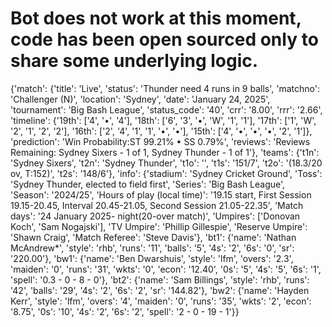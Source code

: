 # Bot does not work at this moment, code has been open sourced only to share some underlying logic.

{'match': {'title': 'Live', 'status': 'Thunder need 4 runs in 9 balls', 'matchno': 'Challenger (N)', 'location': 'Sydney', 'date': 'January 24, 2025', 'tournament': 'Big Bash League', 'status_code': '40', 'crr': '8.00', 'rrr': '2.66', 'timeline': {'19th': ['4', '•', '4'], '18th': ['6', '3', '•', 'W', '1', '1'], '17th': ['1', 'W', '2', '1', '2', '2'], '16th': ['2', '4', '1', '1', '•', '•'], '15th': ['4', '•', '•', '•', '2', '1']}, 'prediction': 'Win Probability:ST 99.21% • SS 0.79%', 'reviews': 'Reviews Remaining: Sydney Sixers - 1 of 1, Sydney Thunder - 1 of 1'}, 'teams': {'t1n': 'Sydney Sixers', 't2n': 'Sydney Thunder', 't1o': '', 't1s': '151/7', 't2o': '(18.3/20 ov, T:152)', 't2s': '148/6'}, 'info': {'stadium': 'Sydney Cricket Ground', 'Toss': 'Sydney Thunder, elected to field first', 'Series': 'Big Bash League', 'Season': '2024/25', 'Hours of play (local time)': '19.15 start, First Session 19.15-20.45, Interval 20.45-21.05, Second Session 21.05-22.35', 'Match days': '24 January 2025- night(20-over match)', 'Umpires': ['Donovan Koch', 'Sam Nogajski'], 'TV Umpire': 'Phillip Gillespie', 'Reserve Umpire': 'Shawn Craig', 'Match Referee': 'Steve Davis'}, 'bt1': {'name': 'Nathan McAndrew*', 'style': 'rhb', 'runs': '11', 'balls': '5', '4s': '2', '6s': '0', 'sr': '220.00'}, 'bw1': {'name': 'Ben Dwarshuis', 'style': 'lfm', 'overs': '2.3', 'maiden': '0', 'runs': '31', 'wkts': '0', 'econ': '12.40', '0s': '5', '4s': '5', '6s': '1', 'spell': '0.3 - 0 - 8 - 0'}, 'bt2': {'name': 'Sam Billings', 'style': 'rhb', 'runs': '42', 'balls': '29', '4s': '2', '6s': '2', 'sr': '144.82'}, 'bw2': {'name': 'Hayden Kerr', 'style': 'lfm', 'overs': '4', 'maiden': '0', 'runs': '35', 'wkts': '2', 'econ': '8.75', '0s': '10', '4s': '2', '6s': '2', 'spell': '2 - 0 - 19 - 1'}}
